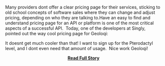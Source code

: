 <p>Many providers dont offer a clear pricing page for their services, sticking to old school concepts of software sales where they can change and adjust pricing, depending on who they are talking to.Have an easy to find and understand pricing page for an API or platform is one of the most critical aspects of a successful API.&nbsp;
Today, one of the developers at Singly, pointed out the way cool pricing page for Geoloqi:

It doesnt get much cooler than that!&nbsp;I want to sign up for the&nbsp;Pterodactyl level, and I dont even need that amount of usage.&nbsp;
Nice work Geoloqi!</p>
<center><p><a href="http://www.apievangelist.com/2012/09/07/ok,-geoloqi-has-the-coolest-platform-pricing-page-/" style='padding:25px; font-sze:18px; font-weight: bold;'>Read Full Story</a></p></center>
